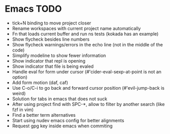 # Emacs TODO

- tick+N binding to move project closer
- Rename workspaces with current project name automatically
- Fn that loads current buffer and run ns tests (kokada has an example)
- Show flycheck besides line numbers
- Show flycheck warnings/errors in the echo line (not in the middle of the code)
- Simplify modeline to show fewer information
- Show indicator that repl is opening
- Show indicator that file is being evaled
- Handle eval for form under cursor (#'cider-eval-sexp-at-point is not an option)
- Add form motion (daf, caf)
- Use C-o/C-i to go back and forward cursor position (#'evil-jump-back is weird)
- Solution for tabs in emacs that does not suck
- After using project find with SPC-*, allow to filter by another search (like fzf in vim)
- Find a better term alternatives
- Start using nudev emacs config for better alignments
- Request gpg key inside emacs when commiting
